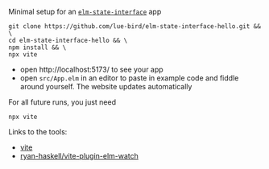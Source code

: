Minimal setup for an [`elm-state-interface`](https://dark.elm.dmy.fr/packages/lue-bird/elm-state-interface/latest/) app

```noformatingples
git clone https://github.com/lue-bird/elm-state-interface-hello.git && \
cd elm-state-interface-hello && \
npm install && \
npx vite
```
  - open http://localhost:5173/ to see your app
  - open `src/App.elm` in an editor to paste in example code and fiddle around yourself. The website updates automatically


For all future runs, you just need
```noformatingples
npx vite
```

Links to the tools:
  - [vite](https://vitejs.dev/)
  - [ryan-haskell/vite-plugin-elm-watch](https://github.com/ryan-haskell/vite-plugin-elm-watch)
